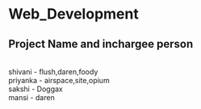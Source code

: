 # Web_Development


## Project Name and inchargee person <br>
<br>
shivani - flush,daren,foody <br>
priyanka - airspace,site,opium <br>
sakshi - Doggax <br>
mansi - daren<br>
